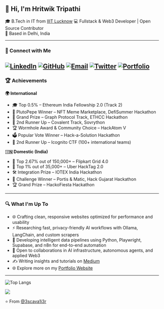 ## 👋 Hi, I'm Hritwik Tripathi

🎓 B.Tech in IT from [IIIT Lucknow](https://iiitl.ac.in/)
💻 Fullstack & Web3 Developer | Open Source Contributor  
📍 Based in Delhi, India

---

### 🔗 Connect with Me

[![LinkedIn](https://img.icons8.com/fluency/25/linkedin.png)](https://www.linkedin.com/in/hritwikt)  [![GitHub](https://img.icons8.com/fluency/25/github.png)](https://github.com/3scava1i3r)  [![Email](https://img.icons8.com/fluency/25/gmail.png)](mailto:tripathi.hritwik@gmail.com)  [![Twitter](https://img.icons8.com/fluency/25/twitter.png)](https://twitter.com/0xHritwik) [![Portfolio](https://cdn-icons-png.flaticon.com/24/3037/3037366.png)](https://hritwik.netlify.app/)
---

### 🏆 Achievements

**🌍 International**

- 🎓 Top 0.5% – Ethereum India Fellowship 2.0 (Track 2)
- 🏅 PlutoPepe Winner – NFT Meme Marketplace, DefiSummer Hackathon
- 🥇 Grand Prize – Graph Protocol Track, ETHCC Hackathon
- 🥈 2nd Runner Up – Covalent Track, Sovrython
- 🏆 Wormhole Award & Community Choice – HackAtom V
- 🗳️ Popular Vote Winner – Hack-a-Solution Hackathon
- 🥉 2nd Runner Up – Icognito CTF (100+ international teams)

**🇮🇳 Domestic (India)**

- 🧠 Top 2.67% out of 150,000+ – Flipkart Grid 4.0
- 🧠 Top 1% out of 35,000+ – Uber HackTag 2.0
- 🛠️ Integration Prize – IOTEX India Hackathon
- 🥇 Challenge Winner – Portis & Matic, Hack Gujarat Hackathon
- 🏆 Grand Prize – HackoFiesta Hackathon



---

### 🔍 What I'm Up To

- 🌐 Crafting clean, responsive websites optimized for performance and usability
- ⚡ Researching fast, privacy-friendly AI workflows with Ollama, LangChain, and custom scrapers
- 🧩 Developing intelligent data pipelines using Python, Playwright, Supabase, and n8n for end-to-end automation
- 🤝 Open to collaborations in AI infrastructure, autonomous agents, and applied Web3
- ✍️ Writing insights and tutorials on [Medium](https://medium.com/@joichiro.sai)
- 🌐 Explore more on my [Portfolio Website](https://hritwik.netlify.app)

---

![Top Langs](https://github-readme-stats.vercel.app/api/top-langs/?username=3scava1i3r&langs_count=6&theme=tokyonight)

<!-- Visitor Count -->
![](https://komarev.com/ghpvc/?username=3scava1i3r)

⭐️ From [@3scava1i3r](https://github.com/3scava1i3r)
